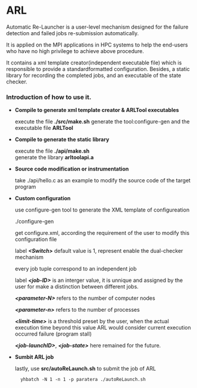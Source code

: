 # ARL

Automatic Re-Launcher is a user-level mechanism designed for the failure detection and failed jobs re-submission automatically.

It is applied on the MPI applications in HPC systems to help the end-users who have no high privilege to achieve above procedure.

It contains a xml template creator(independent executable file) which is responsible to provide a standardformatted configuration.
Besides, a static library for recording the completed jobs, and an executable of the state checker.
    
### Introduction of how to use it.
    
* **Compile to generate xml template creator & ARLTool executables**

    execute the file **./src/make.sh**
    generate the tool:configure-gen and the executable file **ARLTool**

* **Compile to generate the static library**

    execute the file **./api/make.sh**  
    generate the library **arltoolapi.a**
    
* **Source code modification or instrumentation**
  
    take ./api/hello.c as an example to modify the source code of the target program
 
* **Custom configuration**
  
    use configure-gen tool to generate the XML template of configureation
    
    ./configure-gen 
    
    get configure.xml, according the requirement of the user to modify this configuration file
    
    label ***\<Switch\>*** default value is 1, represent enable the dual-checker mechanism
    
    every job tuple correspond to an independent job
    
    label ***\<job-ID\>*** is an interger value, it is unnique and assigned by the user for make a
    distinction between different jobs.
    
    ***\<parameter-N\>*** refers to the number of computer nodes
    
    ***\<parameter-n\>*** refers to the number of processes
    
    ***\<limit-time\>*** is a threshold preset by the user, when the actual execution time beyond this value
    ARL would consider current execution occurred failure (program stall)
    
    ***\<job-launchID\>***, ***\<job-state\>*** here remained for the future.
    
* **Sumbit ARL job**

    lastly, use **src/autoReLaunch.sh** to submit the job of ARL
    
        yhbatch -N 1 -n 1 -p paratera ./autoReLaunch.sh

